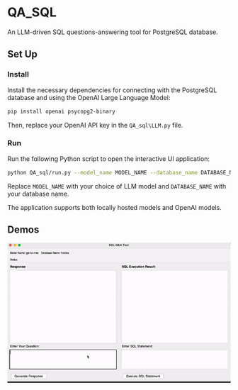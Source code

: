 # QA_SQL
An LLM-driven SQL questions-answering tool for PostgreSQL database. 

## Set Up

### Install

Install the necessary dependencies for connecting with the PostgreSQL database and using the OpenAI Large Language Model:

```bash
pip install openai psycopg2-binary
```

Then, replace your OpenAI API key in the `QA_sql\LLM.py` file.

### Run

Run the following Python script to open the interactive UI application:

```bash
python QA_sql/run.py --model_name MODEL_NAME --database_name DATABASE_NAME
```

Replace `MODEL_NAME` with your choice of LLM model and `DATABASE_NAME` with your database name. 

The application supports both locally hosted models and OpenAI models.

## Demos

![Demos Examples](assets/videos/demos.gif)
